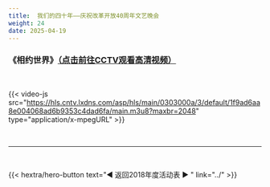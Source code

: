 ```yaml
---
title:  我们的四十年——庆祝改革开放40周年文艺晚会
weight: 24
date: 2025-04-19
---
```


### 《相约世界》[（点击前往CCTV观看高清视频）](https://tv.cctv.com/2018/12/18/VIDEinL3xf2GglqaypyZzewn181218.shtml)

<br>

{{< video-js src="https://hls.cntv.lxdns.com/asp/hls/main/0303000a/3/default/1f9ad6aa8e004068ad6b9353c4dad6fa/main.m3u8?maxbr=2048" type="application/x-mpegURL" >}}


<br>
<hr>
<br>

{{< hextra/hero-button text="◀ 返回2018年度活动表 ▶ " link="../" >}}

